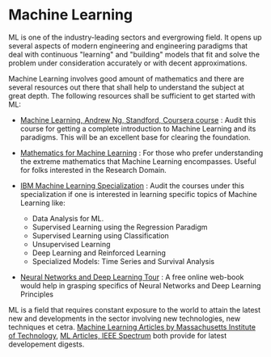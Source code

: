 # Machine Learning
ML is one of the industry-leading sectors and evergrowing field. It opens up several aspects of modern engineering and engineering paradigms that deal with continuous "learning" and "building" models that fit and solve the problem under consideration accurately or with decent approximations.

Machine Learning involves good amount of mathematics and there are several resources out there that shall help to understand the subject at great depth. The following resources shall be sufficient to get started with ML:

- [Machine Learning, Andrew Ng, Standford, Coursera course](https://www.coursera.org/learn/machine-learning) : Audit this course for getting a complete introduction to Machine Learning and its paradigms. This will be an excellent base for clearing the foundation.

- [Mathematics for Machine Learning](acm-digital-library/Machine_Learning/Resources/mml-book.pdf) : For those who prefer understanding the extreme mathematics that Machine Learning encompasses. Useful for folks interested in the Research Domain.
- [IBM Machine Learning Specialization](https://www.coursera.org/professional-certificates/ibm-machine-learning) : Audit the courses under this specialization if one is interested in learning specific topics of Machine Learning like:
    - Data Analysis for ML.
    - Supervised Learning using the Regression Paradigm
    - Supervised Learning using Classification
    - Unsupervised Learning
    - Deep Learning and Reinforced Learning
    - Specialized Models: Time Series and Survival Analysis
- [Neural Networks and Deep Learning Tour](http://neuralnetworksanddeeplearning.com/) : A free online web-book would help in grasping specifics of Neural Networks and Deep Learning Principles

ML is a field that requires constant exposure to the world to attain the latest new and developments in the sector involving new technologies, new techniques et cetra.
[Machine Learning Articles by Massachusetts Institute of Technology](https://news.mit.edu/topic/machine-learning), [ML Articles, IEEE Spectrum](https://spectrum.ieee.org/artificial-intelligence/machine-learning) both provide for latest developement digests.
